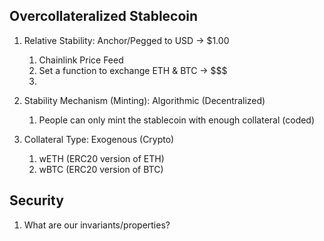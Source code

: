 ## Overcollateralized Stablecoin

1. Relative Stability: Anchor/Pegged to USD -> $1.00
   1. Chainlink Price Feed
   2. Set a function to exchange ETH & BTC -> $$$
   3. 
2. Stability Mechanism (Minting): Algorithmic (Decentralized)
   1. People can only mint the stablecoin with enough collateral (coded)
   
3. Collateral Type: Exogenous (Crypto)
   1. wETH (ERC20 version of ETH)
   2. wBTC (ERC20 version of BTC)

## Security
   1. What are our invariants/properties?